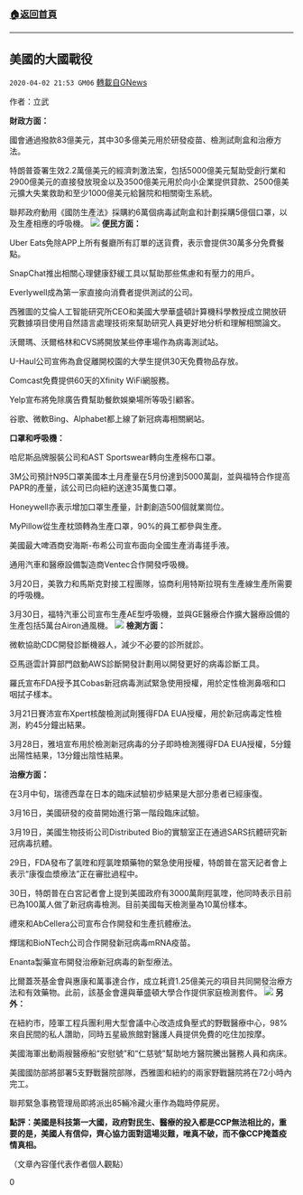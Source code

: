 ###  [:house:返回首頁](https://github.com/ourhimalayas/txt)
---

## 美國的大國戰役
`2020-04-02 21:53 GM06` [轉載自GNews](https://gnews.org/zh-hant/160456/)

作者：立武

**財政方面：**

國會通過撥款83億美元，其中30多億美元用於研發疫苗、檢測試劑盒和治療方法。

特朗普簽署生效2.2萬億美元的經濟刺激法案，包括5000億美元幫助受創行業和2900億美元的直接發放現金以及3500億美元用於向小企業提供貸款、2500億美元擴大失業救助和至少1000億美元給醫院和相關衛生系統。

聯邦政府動用《國防生產法》採購約6萬個病毒試劑盒和計劃採購5億個口罩，以及生產相應的呼吸機。
![](https://s3-ap-northeast-1.amazonaws.com/news.guo.offload.media/wp-content/uploads/2020/04/02214939/132.jpg)
**便民方面：**

Uber Eats免除APP上所有餐廳所有訂單的送貨費，表示會提供30萬多分免費餐點。

SnapChat推出相關心理健康舒緩工具以幫助那些焦慮和有壓力的用戶。

Everlywell成為第一家直接向消費者提供測試的公司。

西雅圖的艾倫人工智能研究所CEO和美國大學華盛頓計算機科學教授成立開放研究數據項目使用自然語言處理技術來幫助研究人員更好地分析和理解相關論文。

沃爾瑪、沃爾格林和CVS將開放某些停車場作為病毒測試站。

U-Haul公司宣佈為倉促離開校園的大學生提供30天免費物品存放。

Comcast免費提供60天的Xfinity WiFi網服務。

Yelp宣布將免除廣告費幫助餐飲娛樂場所等吸引顧客。

谷歌、微軟Bing、Alphabet都上線了新冠病毒相關網站。

**口罩和呼吸機：**

哈尼斯品牌服裝公司和AST Sportswear轉向生產棉布口罩。

3M公司預計N95口罩美國本土月產量在5月份達到5000萬副，並與福特合作提高PAPR的產量，該公司已向紐約送達35萬隻口罩。

Honeywell亦表示增加口罩生產量，計劃創造500個就業崗位。

MyPillow從生產枕頭轉為生產口罩，90%的員工都參與生產。

美國最大啤酒商安海斯-布希公司宣布面向全國生產消毒搓手液。

通用汽車和醫療設備製造商Ventec合作開發呼吸機。

3月20日，美敦力和馬斯克對接工程團隊，協商利用特斯拉現有生產線生產所需要的呼吸機。

3月30日，福特汽車公司宣布生產AE型呼吸機，並與GE醫療合作擴大醫療設備的生產包括5萬台Airon通風機。
![](https://s3-ap-northeast-1.amazonaws.com/news.guo.offload.media/wp-content/uploads/2020/04/02215026/134.png)
**檢測方面：**

微軟協助CDC開發診斷機器人，減少不必要的診所就診。

亞馬遜雲計算部門啟動AWS診斷開發計劃用以開發更好的病毒診斷工具。

羅氏宣布FDA授予其Cobas新冠病毒測試緊急使用授權，用於定性檢測鼻咽和口咽拭子樣本。

3月21日賽沛宣布Xpert核酸檢測試劑獲得FDA EUA授權，用於新冠病毒定性檢測，約45分鐘出結果。

3月28日，雅培宣布用於檢測新冠病毒的分子即時檢測獲得FDA EUA授權，5分鐘出陽性結果，13分鐘出陰性結果。

**治療方面：**

在3月中旬，瑞德西韋在日本的臨床試驗初步結果是大部分患者已經康復。

3月16日，美國研發的疫苗開始進行第一階段臨床試驗。

3月19日，美國生物技術公司Distributed Bio的實驗室正在通過SARS抗體研究新冠病毒抗體。

29日，FDA發布了氯喹和羥氯喹類藥物的緊急使用授權，特朗普在當天記者會上表示“康復血漿療法”正在審批過程中。

30日，特朗普在白宮記者會上提到美國政府有3000萬劑羥氯喹，他同時表示目前已為100萬人做了新冠病毒檢測。目前美國每天檢測量為10萬份樣本。

禮來和AbCellera公司宣布合作開發和生產抗體療法。

輝瑞和BioNTech公司合作開發新冠病毒mRNA疫苗。

Enanta製藥宣布開發治療新冠病毒的新型療法。

比爾蓋茨基金會與惠康和萬事達合作，成立耗資1.25億美元的項目共同開發治療方法和有效藥物。此前，該基金會還與華盛頓大學合作提供家庭檢測套件。
![](https://s3-ap-northeast-1.amazonaws.com/news.guo.offload.media/wp-content/uploads/2020/04/02215106/135.jpg)
**另外：**

在紐約市，陸軍工程兵團利用大型會議中心改造成負壓式的野戰醫療中心，98%來自民間的私人讚助，同時五星級旅館對醫護人員提供免費的吃住加按摩。

美國海軍出動兩艘醫療船“安慰號”和“仁慈號”幫助地方醫院騰出醫務人員和病床。

美國國防部將部署5支野戰醫院部隊，西雅圖和紐約的兩家野戰醫院將在72小時內完工。

聯邦緊急事務管理局即將派出85輛冷藏火車作為臨時停屍房。

**點評：美國是科技第一大國，政府對民生、醫療的投入都是CCP無法相比的，重要的是，美國人有信仰，齊心協力面對這場災難，唯真不破，而不像CCP掩蓋疫情真相。**

（文章內容僅代表作者個人觀點）

0
